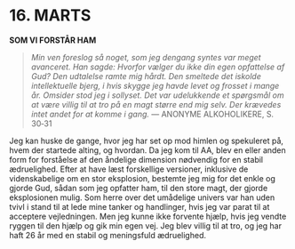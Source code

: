 # 16. MARTS

**SOM VI FORSTÅR HAM**

> *Min ven foreslog så noget, som jeg dengang syntes var meget avanceret. Han sagde: Hvorfor vælger du ikke din egen opfattelse af Gud? Den udtalelse ramte mig hårdt. Den smeltede det iskolde intellektuelle bjerg, i hvis skygge jeg havde levet og frosset i mange år. Omsider stod jeg i sollyset. Det var udelukkende et spørgsmål om at være villig til at tro på en magt større end mig selv. Der krævedes intet andet for at komme i gang.*
> — ANONYME ALKOHOLIKERE, S. 30‑31

Jeg kan huske de gange, hvor jeg har set op mod himlen og spekuleret på, hvem der startede alting, og hvordan. Da jeg kom til AA, blev en eller anden form for forståelse af den åndelige dimension nødvendig for en stabil ædruelighed. Efter at have læst forskellige versioner, inklusive de videnskabelige om en stor eksplosion, bestemte jeg mig for det enkle og gjorde Gud, sådan som jeg opfatter ham, til den store magt, der gjorde eksplosionen mulig. Som herre over det umådelige univers var han uden tvivl i stand til at lede mine tanker og handlinger, hvis jeg var parat til at acceptere vejledningen. Men jeg kunne ikke forvente hjælp, hvis jeg vendte ryggen til den hjælp og gik min egen vej. Jeg blev villig til at tro, og jeg har haft 26 år med en stabil og meningsfuld ædruelighed.
